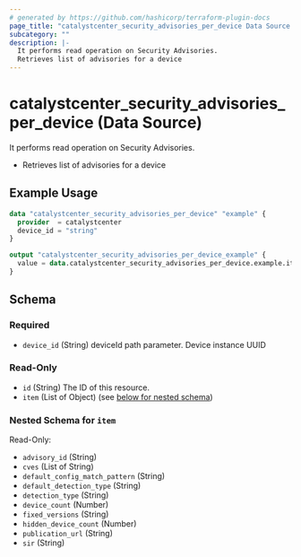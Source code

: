 ```yaml
---
# generated by https://github.com/hashicorp/terraform-plugin-docs
page_title: "catalystcenter_security_advisories_per_device Data Source - terraform-provider-catalystcenter"
subcategory: ""
description: |-
  It performs read operation on Security Advisories.
  Retrieves list of advisories for a device
---
```


# catalystcenter_security_advisories_per_device (Data Source)

It performs read operation on Security Advisories.

- Retrieves list of advisories for a device

## Example Usage

```terraform
data "catalystcenter_security_advisories_per_device" "example" {
  provider  = catalystcenter
  device_id = "string"
}

output "catalystcenter_security_advisories_per_device_example" {
  value = data.catalystcenter_security_advisories_per_device.example.item
}
```

<!-- schema generated by tfplugindocs -->
## Schema

### Required

- `device_id` (String) deviceId path parameter. Device instance UUID

### Read-Only

- `id` (String) The ID of this resource.
- `item` (List of Object) (see [below for nested schema](#nestedatt--item))

<a id="nestedatt--item"></a>
### Nested Schema for `item`

Read-Only:

- `advisory_id` (String)
- `cves` (List of String)
- `default_config_match_pattern` (String)
- `default_detection_type` (String)
- `detection_type` (String)
- `device_count` (Number)
- `fixed_versions` (String)
- `hidden_device_count` (Number)
- `publication_url` (String)
- `sir` (String)
